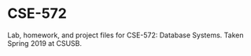 # CSE-572
Lab, homework, and project files for CSE-572: Database Systems.  Taken Spring 2019 at CSUSB.
